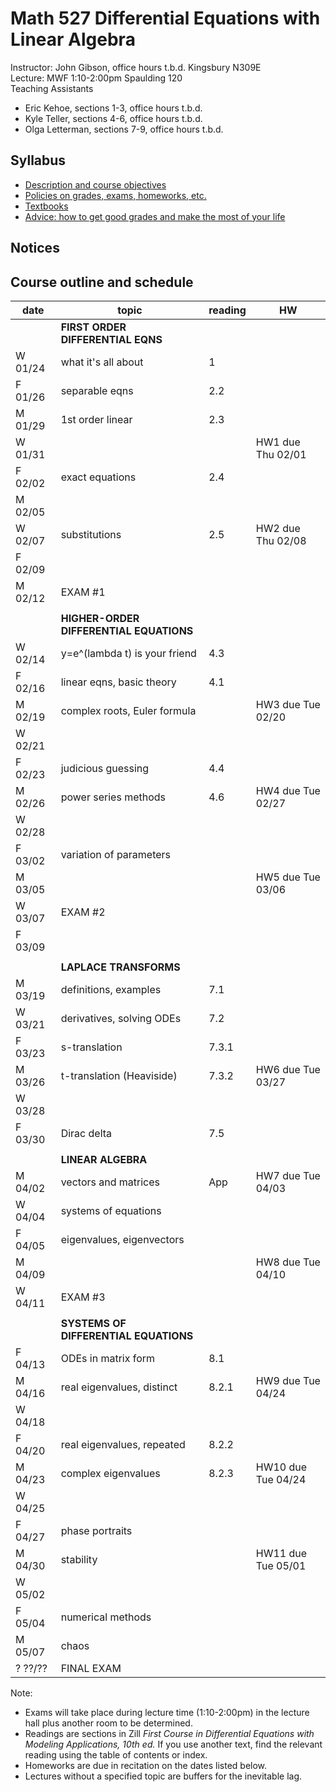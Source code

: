# Math 527 Differential Equations with Linear Algebra

Instructor: John Gibson, office hours t.b.d. Kingsbury N309E  
Lecture: MWF 1:10-2:00pm Spaulding 120  
Teaching Assistants
  * Eric Kehoe, sections 1-3, office hours t.b.d.
  * Kyle Teller, sections 4-6, office hours t.b.d.
  * Olga Letterman, sections 7-9, office hours t.b.d.

## Syllabus
  * [Description and course objectives](docs/description.md)
  * [Policies on grades, exams, homeworks, etc.](docs/policies.md)
  * [Textbooks](docs/texts.md)
  * [Advice: how to get good grades and make the most of your life](docs/advice.md) 
  
## Notices

## Course outline and schedule

| date | topic | reading | HW |
|------|-------|---------|--------------|
|  | **FIRST ORDER DIFFERENTIAL EQNS** |  |  |
| W 01/24 | what it's all about |  1   |  |
| F 01/26 | separable eqns      |  2.2 |  |
| M 01/29 | 1st order linear    |  2.3 |  |
| W 01/31 |                     |      | HW1 due Thu 02/01 |
| F 02/02 | exact equations     |  2.4 |  |
| M 02/05 |                     |      |  |
| W 02/07 | substitutions       |  2.5 | HW2 due Thu 02/08 |
| F 02/09 | | | |
| M 02/12 | EXAM #1 | | |  
| | | | |
| | **HIGHER-ORDER DIFFERENTIAL EQUATIONS** | | |
| W 02/14 | y=e^(lambda t) is your friend |  4.3 | |
| F 02/16 | linear eqns, basic theory     |  4.1 | |
| M 02/19 | complex roots, Euler formula  |      | HW3 due Tue 02/20 |
| W 02/21 | | | |
| F 02/23 | judicious guessing            |  4.4 | |
| M 02/26 | power series methods          |  4.6 | HW4 due Tue 02/27 |
| W 02/28 | | | |
| F 03/02 | variation of parameters       |      | | 
| M 03/05 |                               |      | HW5 due Tue 03/06 |
| W 03/07 | EXAM #2 | | |
| F 03/09 |
| | | | |
| | **LAPLACE TRANSFORMS** | | |
| M 03/19 | definitions, examples         | 7.1 | |
| W 03/21 | derivatives, solving ODEs     | 7.2 | |   
| F 03/23 | s-translation	          | 7.3.1 | |
| M 03/26 | t-translation (Heaviside)     | 7.3.2 | HW6 due Tue 03/27 |
| W 03/28 | | | |                                        
| F 03/30 | Dirac delta		          | 7.5   | |
| | | | |
| | **LINEAR ALGEBRA** | | |
| M 04/02 | vectors and matrices          | App   | HW7 due Tue 04/03 |
| W 04/04 | systems of equations          |       | |
| F 04/05 | eigenvalues, eigenvectors
| M 04/09 |                               |       | HW8 due Tue 04/10 |
| W 04/11 | EXAM #3 | | |
| | | | |
| | **SYSTEMS OF DIFFERENTIAL EQUATIONS** | | |
| F 04/13 | ODEs in matrix form           | 8.1 | |
| M 04/16 | real eigenvalues, distinct	  | 8.2.1 | HW9 due Tue 04/24 |
| W 04/18 | | | | 
| F 04/20 | real eigenvalues, repeated	  | 8.2.2 | |
| M 04/23 | complex eigenvalues           | 8.2.3 | HW10 due Tue 04/24 |
| W 04/25 | | | |
| F 04/27 | phase portraits               |       | |                         
| M 04/30 | stability                     |       | HW11 due Tue 05/01 |
| W 05/02 | | | |
| F 05/04 | numerical methods             |       | |
| M 05/07 | chaos                         |       | |
| ? ??/?? | FINAL EXAM | | |             

Note: 
  * Exams will take place during lecture time (1:10-2:00pm) in the lecture hall plus another room to be determined. 
  * Readings are sections in Zill *First Course in Differential Equations with Modeling Applications, 10th ed.* If you use another text, find the relevant reading using the table of contents or index.
  * Homeworks are due in recitation on the dates listed below.
  * Lectures without a specified topic are buffers for the inevitable lag.
